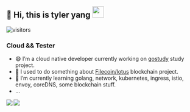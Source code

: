 ## :wave: Hi, this is tyler yang  <img src="https://emojis.slackmojis.com/emojis/images/1531849430/4246/blob-sunglasses.gif?1531849430" width="30"/>

![visitors](https://visitor-badge.glitch.me/badge?page_id=TyleryangT.TyleryangT&left_color=green&right_color=red)

### Cloud && Tester

- 😄 I’m a cloud native developer currently working on [gostudy](https://github.com/TyleryangT/gostudy) study project. 
- 😬 I used to do something about [Filecoin/lotus](https://github.com/filecoin-project/lotus) blockchain project. 
- 🧐 I’m currently learning golang, network, kubernetes, ingress, istio, envoy, coreDNS, some blockchain stuff.
- ...


<a href="">
  <img align="left" src="https://github-readme-stats.vercel.app/api?username=TyleryangT&show_icons=true" />
</a>
<a href="">
  <img align="left" src="https://github-readme-stats.vercel.app/api/top-langs/?username=TyleryangT&hide=html,ruby" />
</a>

<!--
**TyleryangT/TyleryangT** is a ✨ _special_ ✨ repository because its `README.md` (this file) appears on your GitHub profile.
-->
